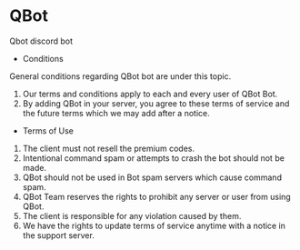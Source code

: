 # QBot
Qbot discord bot
- Conditions

General conditions regarding QBot bot are under this topic.
1. Our terms and conditions apply to each and every user of QBot Bot.
2. By adding QBot in your server, you agree to these terms of service and the future terms which we may add after a notice.
- Terms of Use

1. The client must not resell the premium codes.
2. Intentional command spam or attempts to crash the bot should not be made.
3. QBot should not be used in Bot spam servers which cause command spam.
4. QBot Team reserves the rights to prohibit any server or user from using QBot.
5. The client is responsible for any violation caused by them.
6. We have the rights to update terms of service anytime with a notice in the support server.
